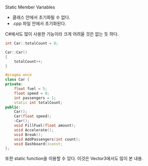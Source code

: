 Static Member Variables

- 클래스 안에서 초기화될 수 없다.
- .cpp 파일 안에서 초기화된다.

C#에서도 많이 사용한 기능이라 크게 어려울 것은 없는 듯 하다.

```c++
int Car::totalCount = 0;

Car::Car()
{
	totalCount++;
}
```

```c++
#pragma once
class Car {
private:
	float fuel = 5;
	float speed = 0;
	int passengers = 1;
	static int totalCount;
public:
	Car();
	Car(float speed);
	~Car();
	void FillFuel(float amount);
	void Accelerate();
	void Break();
	void AddPassengers(int count);
	void Dashboard()const;
};
```

또한 static function을 이용할 수 있다. 이것은 Vector3에서도 많이 본 내용.